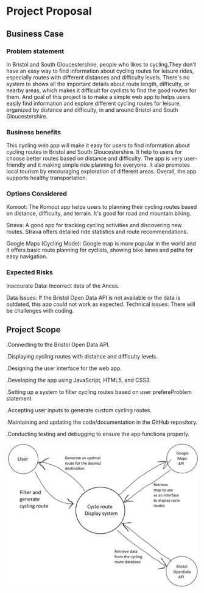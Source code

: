 # Project Proposal

## Business Case

### Problem statement
 In Bristol and South Gloucestershire, people who likes to cycling,They don't have an easy way to find information about cycling routes for leisure rides, especially routes with different distances and difficulty levels. There's no system to shows all the important details about route length, difficulty, or nearby areas, which makes it difficult for cyclists to find the good routes for them. And goal of this project is to make a simple web app to helps users easily find information and explore different cycling routes for leisure, organized by distance and difficulty, in and around Bristol and South Gloucestershire.
 
### Business benefits
This cycling web app will make it easy for users to find information about cycling routes in Bristol and South Gloucestershire. It help to users for choose better routes based on distance and difficulty. The app is very  user-friendly and it making simple ride planning  for everyone. It also promotes local tourism by encouraging exploration of different areas. Overall, the app supports healthy transportation.

### Options Considered
Komoot: The Komoot app helps users to planning their cycling routes based on distance, difficulty, and terrain. It's good for road and mountain biking.

Strava: A good app for tracking cycling activities and discovering new routes. Strava offers detailed ride statistics and route recommendations.

Google Maps (Cycling Mode): Google map is more popular in the world and it offers basic route planning for cyclists, showing bike lanes and paths for easy navigation.

### Expected Risks
Inaccurate Data: Incorrect data of the Ances.

Data Issues: If the Bristol Open Data API is not available or the data is outdated, this app could not work as expected.
Technical issues: There will be challenges with coding.

## Project Scope
.Connecting to the Bristol Open Data API.

.Displaying cycling routes with distance and difficulty levels.

.Designing the user interface for the web app.

.Developing the app using JavaScript, HTML5, and CSS3.

.Setting up a system to filter cycling routes based on user prefereProblem statement

.Accepting user inputs to generate custom cycling routes.

.Maintaining and updating the code/documentation in the GitHub repository.

.Conducting testing and debugging to ensure the app functions properly.


![Insert your Context Diagram Here](images/ContextDiagram.png)
